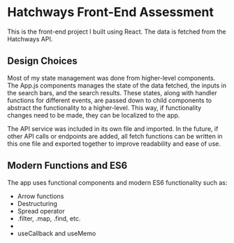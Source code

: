 # Hatchways Front-End Assessment

This is the front-end project I built using React. The data is fetched from the Hatchways API.

## Design Choices

Most of my state management was done from higher-level components. The App.js components manages the state of the data fetched, the inputs in the search bars, and the search results. These states, along with handler functions for different events, are passed down to child components to abstract the functionality to a higher-level. This way, if functionality changes need to be made, they can be localized to the app.

The API service was included in its own file and imported. In the future, if other API calls or endpoints are added, all fetch functions can be written in this one file and exported together to improve readability and ease of use.

## Modern Functions and ES6

The app uses functional components and modern ES6 functionality such as:

<ul>
    <li>Arrow functions</li>
    <li>Destructuring</li>
    <li>Spread operator</li>
    <li>.filter, .map, .find, etc.<li>
    <li>useCallback and useMemo</li>
</ul>
